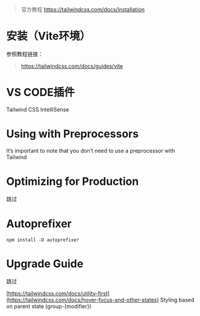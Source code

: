 >  官方教程
>  https://tailwindcss.com/docs/installation

# 安装（Vite环境）
参照教程链接：
> https://tailwindcss.com/docs/guides/vite

# VS CODE插件
 Tailwind CSS IntelliSense

# Using with Preprocessors
It’s important to note that you don’t need to use a preprocessor with Tailwind

# Optimizing for Production
跳过

#  Autoprefixer
`npm install -D autoprefixer`

# Upgrade Guide
跳过


[https://tailwindcss.com/docs/utility-first](https://tailwindcss.com/docs/hover-focus-and-other-states)
Styling based on parent state (group-{modifier})
